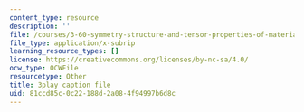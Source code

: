 ```yaml
---
content_type: resource
description: ''
file: /courses/3-60-symmetry-structure-and-tensor-properties-of-materials-fall-2005/81ccd85c0c22188d2a084f94997b6d8c_cUzZ-qu3xws.srt
file_type: application/x-subrip
learning_resource_types: []
license: https://creativecommons.org/licenses/by-nc-sa/4.0/
ocw_type: OCWFile
resourcetype: Other
title: 3play caption file
uid: 81ccd85c-0c22-188d-2a08-4f94997b6d8c
---
```

